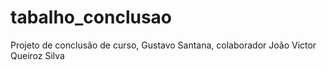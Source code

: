 # tabalho_conclusao
Projeto de conclusão de curso, Gustavo Santana, colaborador João Victor Queiroz Silva
